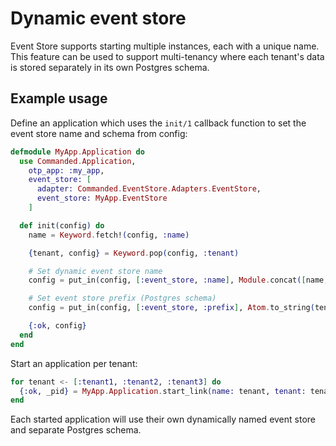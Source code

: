 # Dynamic event store

Event Store supports starting multiple instances, each with a unique name. This feature can be used to support multi-tenancy where each tenant's data is stored separately in its own Postgres schema.

## Example usage

Define an application which uses the `init/1` callback function to set the event store name and schema from config:

```elixir
defmodule MyApp.Application do
  use Commanded.Application,
    otp_app: :my_app,
    event_store: [
      adapter: Commanded.EventStore.Adapters.EventStore,
      event_store: MyApp.EventStore
    ]

  def init(config) do
    name = Keyword.fetch!(config, :name)

    {tenant, config} = Keyword.pop(config, :tenant)

    # Set dynamic event store name
    config = put_in(config, [:event_store, :name], Module.concat([name, EventStore])

    # Set event store prefix (Postgres schema)
    config = put_in(config, [:event_store, :prefix], Atom.to_string(tenant))

    {:ok, config}
  end
end
```

Start an application per tenant:

```elixir
for tenant <- [:tenant1, :tenant2, :tenant3] do
  {:ok, _pid} = MyApp.Application.start_link(name: tenant, tenant: tenant)
end
```

Each started application will use their own dynamically named event store and separate Postgres schema.
